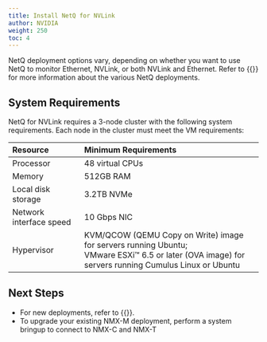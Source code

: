 ```yaml
---
title: Install NetQ for NVLink
author: NVIDIA
weight: 250
toc: 4
---
```


NetQ deployment options vary, depending on whether you want to use NetQ to monitor Ethernet, NVLink, or both NVLink and Ethernet. Refer to {{<link title="Before You Install" text="Before You Install">}} for more information about the various NetQ deployments.

## System Requirements

NetQ for NVLink requires a 3-node cluster with the following system requirements. Each node in the cluster must meet the VM requirements:

| Resource | Minimum Requirements |
| :--- | :--- |
| Processor | 48 virtual CPUs |
| Memory | 512GB RAM |
| Local disk storage | 3.2TB NVMe |
| Network interface speed | 10 Gbps NIC |
| Hypervisor | KVM/QCOW (QEMU Copy on Write) image for servers running Ubuntu;<br> VMware ESXi™ 6.5 or later (OVA image) for servers running Cumulus Linux or Ubuntu |

## Next Steps

- For new deployments, refer to {{<link title="Install the NetQ System" text="Install NetQ">}}.
- To upgrade your existing NMX-M deployment, perform a system bringup to connect to NMX-C and NMX-T <!--4.15 link to pages when ready-->
